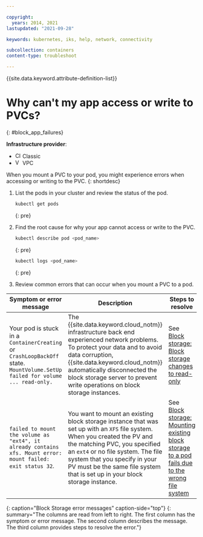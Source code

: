 ```yaml
---

copyright: 
  years: 2014, 2021
lastupdated: "2021-09-28"

keywords: kubernetes, iks, help, network, connectivity

subcollection: containers
content-type: troubleshoot

---
```





{{site.data.keyword.attribute-definition-list}}


# Why can't my app access or write to PVCs?
{: #block_app_failures}

**Infrastructure provider**:
* <img src="images/icon-classic.png" alt="Classic infrastructure provider icon" width="15" style="width:15px; border-style: none"/> Classic
* <img src="images/icon-vpc.png" alt="VPC infrastructure provider icon" width="15" style="width:15px; border-style: none"/> VPC

When you mount a PVC to your pod, you might experience errors when accessing or writing to the PVC.
{: shortdesc}

1. List the pods in your cluster and review the status of the pod.
    ```sh
    kubectl get pods
    ```
    {: pre}

2. Find the root cause for why your app cannot access or write to the PVC.
    ```sh
    kubectl describe pod <pod_name>
    ```
    {: pre}

    ```sh
    kubectl logs <pod_name>
    ```
    {: pre}

3. Review common errors that can occur when you mount a PVC to a pod.

| Symptom or error message | Description | Steps to resolve |
| --- | --- | --- |
| Your pod is stuck in a `ContainerCreating` or `CrashLoopBackOff` state. `MountVolume.SetUp failed for volume ... read-only.` | The {{site.data.keyword.cloud_notm}} infrastructure back end experienced network problems. To protect your data and to avoid data corruption, {{site.data.keyword.cloud_notm}} automatically disconnected the block storage server to prevent write operations on block storage instances. | See [Block storage: Block storage changes to read-only](/docs/containers?topic=containers-readonly_block) |
| `failed to mount the volume as "ext4", it already contains xfs. Mount error: mount failed: exit status 32`. | You want to mount an existing block storage instance that was set up with an `XFS` file system. When you created the PV and the matching PVC, you specified an `ext4` or no file system. The file system that you specify in your PV must be the same file system that is set up in your block storage instance. | See [Block storage: Mounting existing block storage to a pod fails due to the wrong file system](/docs/containers?topic=containers-block_filesystem) |
{: caption="Block Storage error messages" caption-side="top"}
{: summary="The columns are read from left to right. The first column has the symptom or error message. The second column describes the message. The third column provides steps to resolve the error."}




